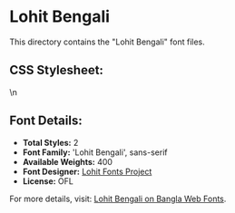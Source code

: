 # Lohit Bengali

This directory contains the "Lohit Bengali" font files.

## CSS Stylesheet:

\n

## Font Details:
- **Total Styles:** 2
- **Font Family:** 'Lohit Bengali', sans-serif
- **Available Weights:** 400
- **Font Designer:** [Lohit Fonts Project](https://pagure.io/lohit)
- **License:** OFL

For more details, visit: [Lohit Bengali on Bangla Web Fonts](https://banglawebfonts.pages.dev/lohit-bengali/#about).